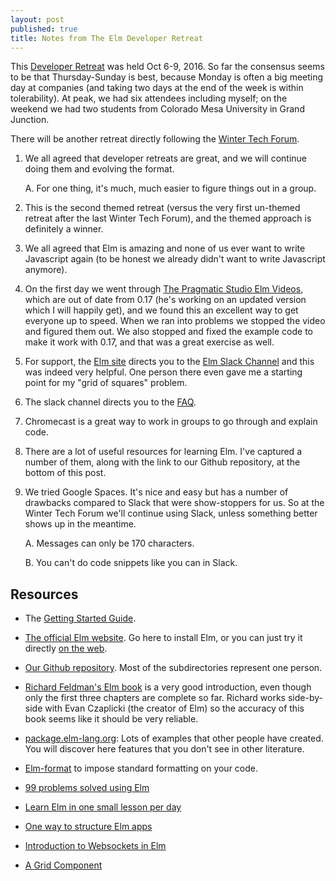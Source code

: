 ```yaml
---
layout: post
published: true
title: Notes from The Elm Developer Retreat
---
```

This [Developer Retreat](http://developer-retreat.com) was held Oct 6-9, 2016.
So far the consensus seems to be that Thursday-Sunday is best, because Monday
is often a big meeting day at companies (and taking two days at the end of the
week is within tolerability). At peak, we had six attendees including myself; on
the weekend we had two students from Colorado Mesa University in Grand Junction.

There will be another retreat directly following the [Winter Tech
Forum](http://www.WinterTechForum.com).

1. We all agreed that developer retreats are great, and we will continue doing
them and evolving the format.

    A. For one thing, it's much, much easier to figure things out in a group.

1. This is the second themed retreat (versus the very first un-themed retreat
after the last Winter Tech Forum), and the themed approach is definitely a
winner.

1. We all agreed that Elm is amazing and none of us ever want to write
Javascript again (to be honest we already didn't want to write Javascript
anymore).

1. On the first day we went through [The Pragmatic Studio Elm
Videos](https://pragmaticstudio.com/elm), which are out of date from 0.17 (he's
working on an updated version which I will happily get), and we found this an
excellent way to get everyone up to speed. When we ran into problems we stopped
the video and figured them out. We also stopped and fixed the example code to
make it work with 0.17, and that was a great exercise as well.

1. For support, the [Elm site](http://elm-lang.org) directs you to the [Elm
Slack Channel](http://elmlang.herokuapp.com/) and this was indeed very helpful.
One person there even gave me a starting point for my "grid of squares" problem.

1. The slack channel directs you to the [FAQ](http://faq.elm-community.org/).

1. Chromecast is a great way to work in groups to go through and explain code.

1. There are a lot of useful resources for learning Elm. I've captured a number
of them, along with the link to our Github repository, at the bottom of this
post.

1. We tried Google Spaces. It's nice and easy but has a number of drawbacks
compared to Slack that were show-stoppers for us. So at the Winter Tech Forum
we'll continue using Slack, unless something better shows up in the meantime.

    A. Messages can only be 170 characters.

    B. You can't do code snippets like you can in Slack.

Resources
---------

- The [Getting Started Guide](https://guide.elm-lang.org/get_started.html).

- [The official Elm website](http://elm-lang.org/). Go here to install Elm, or you
can just try it directly [on the web](http://elm-lang.org/try).

- [Our Github repository](https://github.com/swoogles/ElmRetreat). Most of the subdirectories represent one person.

- [Richard Feldman's Elm book](https://www.manning.com/books/elm-in-action) is a
  very good introduction, even though only the first three chapters are complete
  so far. Richard works side-by-side with Evan Czaplicki (the creator of Elm) so
  the accuracy of this book seems like it should be very reliable.

- [package.elm-lang.org](http://package.elm-lang.org/): Lots of examples that
  other people have created. You will discover here features that you don't see
  in other literature.

- [Elm-format](https://github.com/avh4/elm-format) to impose standard formatting on your code.

- [99 problems solved using Elm](https://johncrane.gitbooks.io/ninety-nine-elm-problems/content/)

- [Learn Elm in one small lesson per day](https://www.dailydrip.com/topics/elm)

- [One way to structure Elm apps](http://blog.jenkster.com/2016/04/how-i-structure-elm-apps.html)

- [Introduction to Websockets in Elm](https://medium.com/@zenitram.oiram/a-beginners-guide-to-websockets-in-elm-and-crystal-8f510c28eb61#.9fza1v5e)

- [A Grid Component](https://github.com/etaque/elm-hexagons/blob/master/src/Hexagons/Grid.elm)
